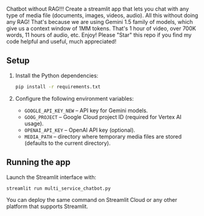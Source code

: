 Chatbot without RAG!!!
Create a streamlit app that lets you chat with any type of media file (documents, images, videos, audio).
All this without doing any RAG!
That's because we are using Gemini 1.5 family of models, which give us a context window of 1MM tokens.  That's 1 hour of video, over 700K words, 11 hours of audio, etc.
Enjoy!  Please "Star" this repo if you find my code helpful and useful, much appreciated!

## Setup

1. Install the Python dependencies:

   ```bash
   pip install -r requirements.txt
   ```

2. Configure the following environment variables:

   - `GOOGLE_API_KEY_NEW` – API key for Gemini models.
   - `GOOG_PROJECT` – Google Cloud project ID (required for Vertex AI usage).
   - `OPENAI_API_KEY` – OpenAI API key (optional).
   - `MEDIA_PATH` – directory where temporary media files are stored (defaults to the current directory).

## Running the app

Launch the Streamlit interface with:

```bash
streamlit run multi_service_chatbot.py
```

You can deploy the same command on Streamlit Cloud or any other platform that supports Streamlit.

